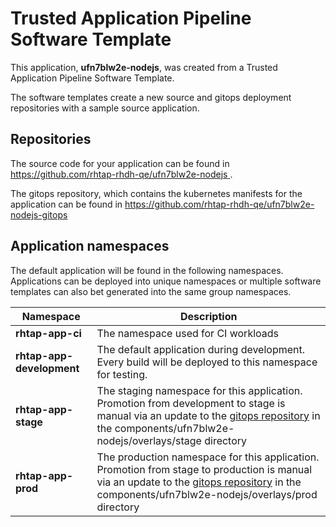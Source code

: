 # Trusted Application Pipeline Software Template

This application, **ufn7blw2e-nodejs**, was created from a Trusted Application Pipeline Software Template.

The software templates create a new source and gitops deployment repositories with a sample source application. 

## Repositories

The source code for your application can be found in [https://github.com/rhtap-rhdh-qe/ufn7blw2e-nodejs ](https://github.com/rhtap-rhdh-qe/ufn7blw2e-nodejs ).
 
The gitops repository, which contains the kubernetes manifests for the application can be found in 
[https://github.com/rhtap-rhdh-qe/ufn7blw2e-nodejs-gitops ](https://github.com/rhtap-rhdh-qe/ufn7blw2e-nodejs-gitops ) 

## Application namespaces 

The default application will be found in the following namespaces. Applications can be deployed into unique namespaces or multiple software templates can also bet generated into the same group namespaces.  

|  Namespace   |  Description   |  
| -------- | -------- |
| **rhtap-app-ci** | The namespace used for CI workloads |
| **rhtap-app-development** | The default application during development. Every build will be deployed to this namespace for testing. |
| **rhtap-app-stage** | The staging namespace for this application. Promotion from development to stage is manual via an update to the [gitops repository](https://github.com/rhtap-rhdh-qe/ufn7blw2e-nodejs-gitops ) in the components/ufn7blw2e-nodejs/overlays/stage directory |
| **rhtap-app-prod** | The production namespace for this application. Promotion from stage to production is manual via an update to the [gitops repository](https://github.com/rhtap-rhdh-qe/ufn7blw2e-nodejs-gitops ) in the components/ufn7blw2e-nodejs/overlays/prod directory |